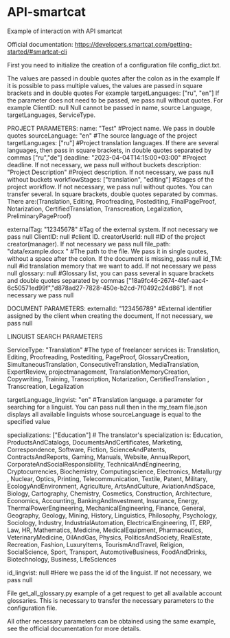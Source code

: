 # API-smartcat
Example of interaction with API smartcat


Official documentation:
https://developers.smartcat.com/getting-started/#smartcat-cli


First you need to initialize the creation of a configuration file config_dict.txt.

The values are passed in double quotes after the colon as in the example
If it is possible to pass multiple values, the values are passed in square brackets and in double quotes
For example targetLanguages: ["ru", "en"]
If the parameter does not need to be passed, we pass null without quotes. For example ClientID: null
Null cannot be passed in name, source Language, targetLanguages, ServiceType.

PROJECT PARAMETERS:
name: "Test"                                      #Project name. We pass in double quotes
sourceLanguage: "en"                                     #The source language of the project
targetLanguages: ["ru"]                                  #Project translation languages. If there are several languages, then pass in square brackets, in double quotes separated by commas                                                                    ["ru","de"]
deadline: "2023-04-04T14:15:00+03:00"                    #Project deadline. If not necessary, we pass null without buckets
description: "Project Description"                       #Project description. If not necessary, we pass null without buckets
workflowStages: ["translation", "editing"]               #Stages of the project workflow. If not necessary, we pass null without quotes. You can transfer several. In square brackets, double quotes                                                    separated by commas. There are:(Translation, Editing, Proofreading, Postediting, FinalPageProof, Notarization, CertifiedTranslation,                                                                 Transcreation, Legalization, PreliminaryPageProof)

externalTag: "12345678"                                   #Tag of the external system. If not necessary we pass null
ClientID: null                                            #client ID.
creatorUserId: null                                       #ID of the project creator(manager). If not necessary we pass null
file_path: "data/example.docx "                           #The path to the file. We pass it in single quotes, without a space after the colon. If the document is missing, pass null
id_TM: null                                               #id translation memory that we want to add. If not necessary we pass null
glossary: null                                            #Glossary list, you can pass several in square brackets and double quotes separated by commas 
                                                            ["18a9fc46-2674-4fef-aac4-6c50571ed99f","d878ad27-7828-450e-b2cd-7f0492c24d86"]. If not necessary we pass null



DOCUMENT PARAMETERS:
externalId: "123456789"                                     #External identifier assigned by the client when creating the document, If not necessary, we pass null



LINGUIST SEARCH PARAMETERS

ServiceType: "Translation"                                   #The type of freelancer services is: Translation, Editing, Proofreading, Postediting, PageProof, GlossaryCreation,                                                                                     SimultaneousTranslation, ConsecutiveTranslation, MediaTranslation, ExpertReview, projectmanagement, TranslationMemoryCreation,                                                                       Copywriting, Training, Transcription, Notarization, CertifiedTranslation , Transcreation, Legalization

targetLanguage_lingvist: "en"                                 #Translation language. a parameter for searching for a linguist. You can pass null then in the my_team file.json displays all                                                                         available linguists whose sourceLanguage is equal to the specified value

specializations: ["Education"]                                # The translator's specialization is: Education, ProductsAndCatalogs, DocumentsAndCertificates, Marketing, Correspondence, Software,                                                                    Fiction, ScienceAndPatents, ContractsAndReports, Gaming, Manuals, Website, AnnualReport, CorporateAndSocialResponsibility,                                                                           TechnicalAndEngineering, Cryptocurrencies, Biochemistry, Computingscience, Electronics, Metallurgy , Nuclear, Optics, Printing,                                                                      Telecommunication, Textile, Patent, Military, EcologyAndEnvironment, Agriculture, ArtsAndCulture, AviationAndSpace, Biology,                                                                         Cartography, Chemistry, Cosmetics, Construction, Architecture, Economics, Accounting, BankingAndInvestment, Insurance, Energy,                                                                       ThermalPowerEngineering, MechanicalEngineering, Finance, General, Geography, Geology, Mining, History, Linguistics, Philosophy,                                                                      Psychology, Sociology, Industry, IndustrialAutomation, ElectricalEngineering, IT, ERP, Law, HR, Mathematics, Medicine,                                                                               MedicalEquipment, Pharmaceutics, VeterinaryMedicine, OilAndGas, Physics, PoliticsAndSociety, RealEstate, Recreation, Fashion,                                                                        LuxuryItems, TourismAndTravel, Religion, SocialScience, Sport, Transport, AutomotiveBusiness, FoodAndDrinks, Biotechnology,                                                                          Business, LifeSciences
                                                                
id_lingvist: null                                               #Here we pass the id of the linguist. If not necessary, we pass null




File get_all_glossary.py example of a get request to get all available account glossaries.
This is necessary to transfer the necessary parameters to the configuration file.


All other necessary parameters can be obtained using the same example, see the official documentation for more details.



